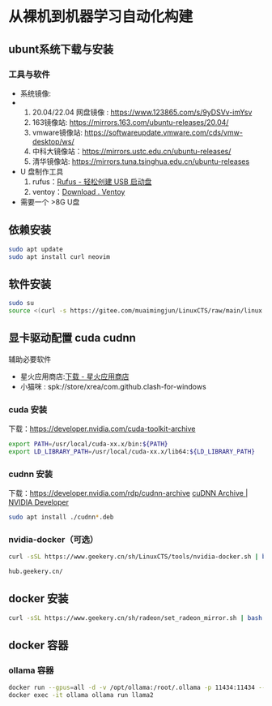 # 从裸机到机器学习自动化构建

## ubunt系统下载与安装

### 工具与软件

* 系统镜像: 
* 1. 20.04/22.04 网盘镜像 :  https://www.123865.com/s/9yDSVv-imYsv
  2. 163镜像站: https://mirrors.163.com/ubuntu-releases/20.04/
  3. vmware镜像站: https://softwareupdate.vmware.com/cds/vmw-desktop/ws/
  4. 中科大镜像站：https://mirrors.ustc.edu.cn/ubuntu-releases/
  5. 清华镜像站: https://mirrors.tuna.tsinghua.edu.cn/ubuntu-releases
* U 盘制作工具
  1. rufus：[Rufus - 轻松创建 USB 启动盘](https://rufus.ie/zh/)
  2. ventoy：[Download . Ventoy](https://www.ventoy.net/cn/download.html)
* 需要一个 >8G U盘

##  依赖安装

```bash 
sudo apt update
sudo apt install curl neovim
```

## 软件安装

```bash
sudo su 
source <(curl -s https://gitee.com/muaimingjun/LinuxCTS/raw/main/linux.sh)
```

## 显卡驱动配置 cuda cudnn

辅助必要软件

* 星火应用商店:[下载 - 星火应用商店](https://www.spark-app.store/download_latest)
* 小猫咪 :  spk://store/xrea/com.github.clash-for-windows

### cuda 安装

下载：https://developer.nvidia.com/cuda-toolkit-archive

```bash
export PATH=/usr/local/cuda-xx.x/bin:${PATH}
export LD_LIBRARY_PATH=/usr/local/cuda-xx.x/lib64:${LD_LIBRARY_PATH}
```

### cudnn 安装

下载：https://developer.nvidia.com/rdp/cudnn-archive
[cuDNN Archive | NVIDIA Developer](https://developer.nvidia.com/cudnn-archive)

```bash
sudo apt install ./cudnn*.deb
```

### nvidia-docker（可选）

```bash
curl -sSL https://www.geekery.cn/sh/LinuxCTS/tools/nvidia-docker.sh | bash
```

```bash
hub.geekery.cn/
```

## docker 安装

```bash
curl -sSL https://www.geekery.cn/sh/radeon/set_radeon_mirror.sh | bash
```

##  docker 容器

### ollama 容器

```bash
docker run --gpus=all -d -v /opt/ollama:/root/.ollama -p 11434:11434 --name ollama ollama/ollama
docker exec -it ollama ollama run llama2
```





